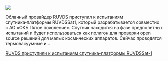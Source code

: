 <!--2025-04-22 12:45:42-->
<div class="yb">
  <div class="rss habr"><img src="https://habrastorage.org/getpro/habr/upload_files/6c0/91f/a0c/6c091fa0c180348dd8216e2b51b447d0.jpg" /><p>Облачный провайдер RUVDS приступил к&nbsp;испытаниям спутника‑платформы RUVDSSat1, который разрабатывается совместно с&nbsp;АО «ОКБ Пятое поколение». Спутник находится на&nbsp;фазе предполетных испытаний и будет использоваться как&nbsp;полигон для&nbsp;проверки open source решений для&nbsp;малых космических аппаратов. Сейчас проводятся термовакуумные и... <p class="titl"><a href="https://habr.com/ru/news/903256/?utm_source=habrahabr&utm_medium=rss&utm_campaign=903256">RUVDS приступили к испытаниям спутника-платформы RUVDSSat-1</a></p></div>
</div>
